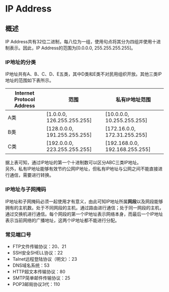 # IP Address

## 概述

IP Address共有32位二进制，每八位为一组，使用句点将其分为四组并使用十进制表示。因此，IP Address的范围为[0.0.0.0, 255.255.255.255]。

### IP地址的分类
IP地址共有A、B、C、D、E五类，其中D类和E类不对民用组织开放。其他三类IP地址的范围如下表所示。

| Internet Protocol Address | 范围 | 私有IP地址范围 |
| -- | -- | -- |
| A类 | [1.0.0.0, 126.255.255.255] | [10.0.0.0, 10.255.255.255] |
| B类 | [128.0.0.0, 191.255.255.255] | [172.16.0.0, 172.31.255.255] |
| C类 | [192.0.0.0, 223.255.255.255] | [192.168.0.0, 192.168.255.255] |

据上表可知，通过IP地址的第一个十进制数可以区分ABC三类IP地址。  
另外，私有IP地址能够有效节约公网IP地址，但私有IP地址与公网之间不能直接进行通信，需要进行转换。

### IP地址与子网掩码
 
IP地址和子网掩码必须一起使用才有意义，由此可知IP地址所属**网段**以及网段能够拥有的主机数。处于不同网段的主机，通过路由进行通信；处于同一网段的主机，通过交换机进行通信。每个网段的第一个IP地址表示网络本身，而最后一个IP地址表示当前网络的广播地址，这两个IP地址都不能进行分配。

### 常见端口号

* FTP文件传输协议：20、21
* SSH安全SHELL协议：22
* Talnet远程登陆协议（明文）：23
* DNS域名系统：53
* HTTP超文本传输协议：80
* SMTP简单邮件传输协议：25
* POP3邮局协议3代：110